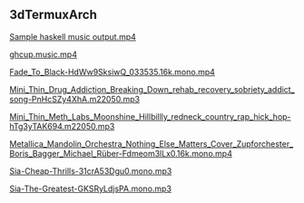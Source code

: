 ## 3dTermuxArch

[Sample haskell music output.mp4](https://user-images.githubusercontent.com/27742457/151226841-d11e98af-75a8-41c4-8862-fb2fa219e034.mp4)

<!-- ##### -r--r--r-- [setupTermuxArch](https://raw.githubusercontent.com/TermuxArch/TermuxArch/master/setupTermuxArch)
##### -rwxrwxrwx [setupTermuxArch](https://TermuxArch.github.io/TermuxArch/setupTermuxArch) -->

<!-- [ghcup.music.mp4](https://raw.githubusercontent.com/TermuxArch/3dTermuxArch/master/mono22050/ghcup.music.mp4) -->

[ghcup.music.mp4](https://TermuxArch.github.io/3dTermuxArch/mono22050/ghcup.music.mp4)

[Fade_To_Black-HdWw9SksiwQ_033535.16k.mono.mp4](https://TermuxArch.github.io/3dTermuxArch/mono22050/Fade_To_Black-HdWw9SksiwQ_033535.16k.mono.mp4)

[Mini_Thin_Drug_Addiction_Breaking_Down_rehab_recovery_sobriety_addict_song-PnHcSZy4XhA.m22050.mp3](https://TermuxArch.github.io/3dTermuxArch/mono22050/Mini_Thin_Drug_Addiction_Breaking_Down_rehab_recovery_sobriety_addict_song-PnHcSZy4XhA.m22050.mp3)

[Mini_Thin_Meth_Labs_Moonshine_Hillbillly_redneck_country_rap_hick_hop-hTg3yTAK694.m22050.mp3](https://TermuxArch.github.io/3dTermuxArch/mono22050/Mini_Thin_Meth_Labs_Moonshine_Hillbillly_redneck_country_rap_hick_hop-hTg3yTAK694.m22050.mp3)

[Metallica_Mandolin_Orchestra_Nothing_Else_Matters_Cover_Zupforchester_Boris_Bagger_Michael_Rüber-Fdmeom3lLx0.16k.mono.mp4](https://TermuxArch.github.io/3dTermuxArch/mono22050/Metallica_Mandolin_Orchestra_Nothing_Else_Matters_Cover_Zupforchester_Boris_Bagger_Michael_Rüber-Fdmeom3lLx0.16k.mono.mp4)

[Sia-Cheap-Thrills-31crA53Dgu0.mono.mp3](https://TermuxArch.github.io/3dTermuxArch/mono/Sia-Cheap-Thrills-31crA53Dgu0.mono.mp3)

[Sia-The-Greatest-GKSRyLdjsPA.mono.mp3](https://TermuxArch.github.io/3dTermuxArch/mono/Sia-The-Greatest-GKSRyLdjsPA.mono.mp3)

<!-- TermuxArch/3dTermuxArch README.md FE -->
